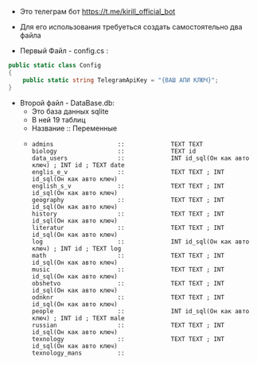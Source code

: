 *   Это телеграм бот https://t.me/kirill_official_bot 
* Для его использования требуеться создать самостоятельно два файла 

* Первый Файл - config.cs :
```csharp
public static class Config
{
    public static string TelegramApiKey = "{ВАШ АПИ КЛЮЧ}";
}
```
* Второй файл - DataBase.db:
  * Это база данных sqlite 
  * В ней 19 таблиц
  * Название                ::             Переменные
  * ```
    admins                  ::             TEXT TEXT
    biology                 ::             TEXT id
    data_users              ::             INT id_sql(Он как авто ключ) ; INT id ; TEXT date
    englis_e_v              ::             TEXT TEXT ; INT id_sql(Он как авто ключ)           
    english_s_v             ::             TEXT TEXT ; INT id_sql(Он как авто ключ)  
    geography               ::             TEXT TEXT ; INT id_sql(Он как авто ключ)
    history                 ::             TEXT TEXT ; INT id_sql(Он как авто ключ)
    literatur               ::             TEXT TEXT ; INT id_sql(Он как авто ключ)
    log                     ::             INT id_sql(Он как авто ключ) ; INT id ; TEXT log
    math                    ::             TEXT TEXT ; INT id_sql(Он как авто ключ)
    music                   ::             TEXT TEXT ; INT id_sql(Он как авто ключ)
    obshetvo                ::             TEXT TEXT ; INT id_sql(Он как авто ключ)
    odnknr                  ::             TEXT TEXT ; INT id_sql(Он как авто ключ)
    people                  ::             INT id_sql(Он как авто ключ) ; INT id ; TEXT male
    russian                 ::             TEXT TEXT ; INT id_sql(Он как авто ключ)
    texnology               ::             TEXT TEXT ; INT id_sql(Он как авто ключ)
    texnology_mans          ::

    ```
  